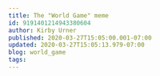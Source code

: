 ```yaml
---
title: The "World Game" meme
id: 9191401214943380604
author: Kirby Urner
published: 2020-03-27T15:05:00.001-07:00
updated: 2020-03-27T15:05:13.979-07:00
blog: world_game
tags: 
---
```


